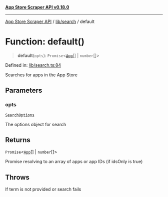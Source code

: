 [**App Store Scraper API v0.18.0**](../../../README.md)

***

[App Store Scraper API](../../../modules.md) / [lib/search](../README.md) / default

# Function: default()

> **default**(`opts`): `Promise`\<[`App`](../../../app-types/interfaces/App.md)[] \| `number`[]\>

Defined in: [lib/search.ts:84](https://github.com/facundoolano/app-store-scraper/blob/7e1baf8350e9d5936df88e03bdbb2e2ecea26d48/lib/search.ts#L84)

Searches for apps in the App Store

## Parameters

### opts

[`SearchOptions`](../interfaces/SearchOptions.md)

The options object for search

## Returns

`Promise`\<[`App`](../../../app-types/interfaces/App.md)[] \| `number`[]\>

Promise resolving to an array of apps or app IDs (if idsOnly is true)

## Throws

If term is not provided or search fails
